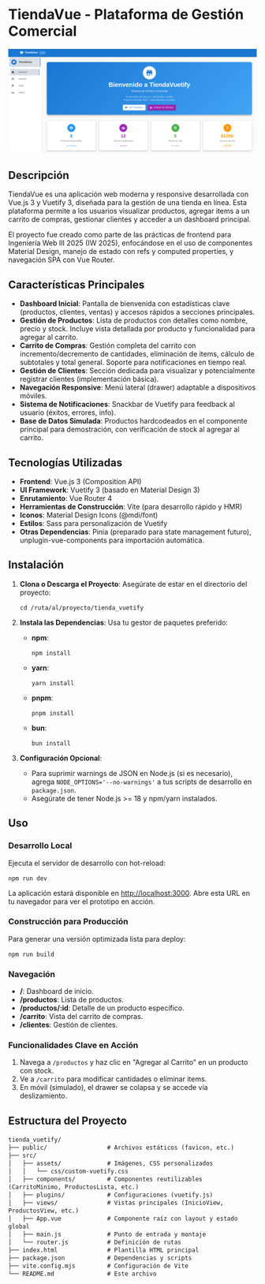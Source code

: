 # TiendaVue - Plataforma de Gestión Comercial

![Prototipo de TiendaVue](./public/image.png)  

## Descripción

TiendaVue es una aplicación web moderna y responsive desarrollada con Vue.js 3 y Vuetify 3, diseñada para la gestión de una tienda en línea. Esta plataforma permite a los usuarios visualizar productos, agregar items a un carrito de compras, gestionar clientes y acceder a un dashboard principal.

El proyecto fue creado como parte de las prácticas de frontend para Ingeniería Web III 2025 (IW 2025), enfocándose en el uso de componentes Material Design, manejo de estado con refs y computed properties, y navegación SPA con Vue Router.

## Características Principales

- **Dashboard Inicial**: Pantalla de bienvenida con estadísticas clave (productos, clientes, ventas) y accesos rápidos a secciones principales.
- **Gestión de Productos**: Lista de productos con detalles como nombre, precio y stock. Incluye vista detallada por producto y funcionalidad para agregar al carrito.
- **Carrito de Compras**: Gestión completa del carrito con incremento/decremento de cantidades, eliminación de items, cálculo de subtotales y total general. Soporte para notificaciones en tiempo real.
- **Gestión de Clientes**: Sección dedicada para visualizar y potencialmente registrar clientes (implementación básica).
- **Navegación Responsive**: Menú lateral (drawer) adaptable a dispositivos móviles.
- **Sistema de Notificaciones**: Snackbar de Vuetify para feedback al usuario (éxitos, errores, info).
- **Base de Datos Simulada**: Productos hardcodeados en el componente principal para demostración, con verificación de stock al agregar al carrito.

## Tecnologías Utilizadas

- **Frontend**: Vue.js 3 (Composition API)
- **UI Framework**: Vuetify 3 (basado en Material Design 3)
- **Enrutamiento**: Vue Router 4
- **Herramientas de Construcción**: Vite (para desarrollo rápido y HMR)
- **Iconos**: Material Design Icons (@mdi/font)
- **Estilos**: Sass para personalización de Vuetify
- **Otras Dependencias**: Pinia (preparado para state management futuro), unplugin-vue-components para importación automática.

## Instalación

1. **Clona o Descarga el Proyecto**:
   Asegúrate de estar en el directorio del proyecto:
   ```
   cd /ruta/al/proyecto/tienda_vuetify
   ```

2. **Instala las Dependencias**:
   Usa tu gestor de paquetes preferido:
   - **npm**:
     ```
     npm install
     ```
   - **yarn**:
     ```
     yarn install
     ```
   - **pnpm**:
     ```
     pnpm install
     ```
   - **bun**:
     ```
     bun install
     ```

3. **Configuración Opcional**:
   - Para suprimir warnings de JSON en Node.js (si es necesario), agrega `NODE_OPTIONS='--no-warnings'` a tus scripts de desarrollo en `package.json`.
   - Asegúrate de tener Node.js >= 18 y npm/yarn instalados.

## Uso

### Desarrollo Local

Ejecuta el servidor de desarrollo con hot-reload:
```
npm run dev
```

La aplicación estará disponible en [http://localhost:3000](http://localhost:3000). Abre esta URL en tu navegador para ver el prototipo en acción.

### Construcción para Producción

Para generar una versión optimizada lista para deploy:
```
npm run build
```

### Navegación

- **/**: Dashboard de inicio.
- **/productos**: Lista de productos.
- **/productos/:id**: Detalle de un producto específico.
- **/carrito**: Vista del carrito de compras.
- **/clientes**: Gestión de clientes.

### Funcionalidades Clave en Acción

1. Navega a `/productos` y haz clic en "Agregar al Carrito" en un producto con stock.
2. Ve a `/carrito` para modificar cantidades o eliminar items.
3. En móvil (simulado), el drawer se colapsa y se accede vía deslizamiento.

## Estructura del Proyecto

```
tienda_vuetify/
├── public/                 # Archivos estáticos (favicon, etc.)
├── src/
│   ├── assets/             # Imágenes, CSS personalizados
│   │   └── css/custom-vuetify.css
│   ├── components/         # Componentes reutilizables (CarritoMinimo, ProductosLista, etc.)
│   ├── plugins/            # Configuraciones (vuetify.js)
│   ├── views/              # Vistas principales (InicioView, ProductosView, etc.)
│   ├── App.vue             # Componente raíz con layout y estado global
│   ├── main.js             # Punto de entrada y montaje
│   └── router.js           # Definición de rutas
├── index.html              # Plantilla HTML principal
├── package.json            # Dependencias y scripts
├── vite.config.mjs         # Configuración de Vite
└── README.md               # Este archivo
```